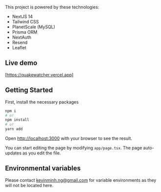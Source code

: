 This project is powered by these technologies:

- NextJS 14
- Tailwind CSS
- PlanetScale (MySQL)
- Prisma ORM
- NextAuth
- Resend
- Leaflet

## Live demo

[https://quakewatcher.vercel.app]

## Getting Started

First, install the necessary packages

```bash
npm i
# or
npm install
# or
yarn add
```

Open [http://localhost:3000](http://localhost:3000) with your browser to see the result.

You can start editing the page by modifying `app/page.tsx`. The page auto-updates as you edit the file.

## Environmental variables

Please contact kevinminh.ng@gmail.com for variable environments as they will not be located here.
